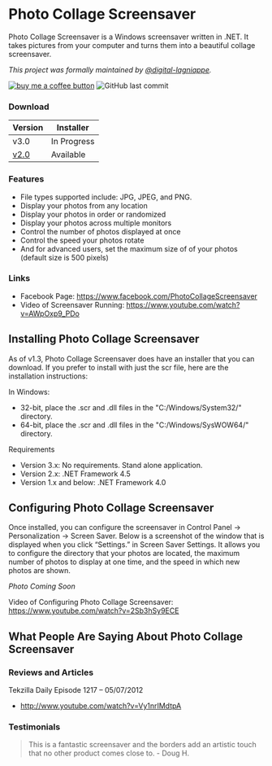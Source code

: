 # Photo Collage Screensaver
Photo Collage Screensaver is a Windows screensaver written in .NET. It takes pictures from your computer and turns them into a beautiful collage screensaver.

_This project was formally maintained by [@digital-lagniappe](https://github.com/digital-lagniappe/)._

[![buy me a coffee button](https://img.shields.io/badge/buy%20me%20a%20coffee-donate-yellowgreen)](https://ko-fi.com/jeremyknight) ![GitHub last commit](https://img.shields.io/github/last-commit/jeremyknight-me/photocollage?color=red)

### Download

| Version | Installer |
|---|---|
| v3.0 | In Progress |
| [v2.0](../../releases/tag/v2.0) | Available |

### Features
* File types supported include: JPG, JPEG, and PNG.
* Display your photos from any location
* Display your photos in order or randomized
* Display your photos across multiple monitors
* Control the number of photos displayed at once
* Control the speed your photos rotate
* And for advanced users, set the maximum size of of your photos (default size is 500 pixels)

### Links
* Facebook Page: https://www.facebook.com/PhotoCollageScreensaver
* Video of Screensaver Running: https://www.youtube.com/watch?v=AWpOxp9_PDo

## Installing Photo Collage Screensaver

As of v1.3, Photo Collage Screensaver does have an installer that you can download. If you prefer to install with just the scr file, here are the installation instructions:

In Windows:
* 32-bit, place the .scr and .dll files in the "C:/Windows/System32/" directory.
* 64-bit, place the .scr and .dll files in the "C:/Windows/SysWOW64/" directory.

Requirements
* Version 3.x: No requirements. Stand alone application.
* Version 2.x: .NET Framework 4.5
* Version 1.x and below: .NET Framework 4.0

## Configuring Photo Collage Screensaver

Once installed, you can configure the screensaver in Control Panel -> Personalization -> Screen Saver. Below is a screenshot of the window that is displayed when you click “Settings.” in Screen Saver Settings. It allows you to configure the directory that your photos are located, the maximum number of photos to display at one time, and the speed in which new photos are shown.

_Photo Coming Soon_

Video of Configuring Photo Collage Screensaver: https://www.youtube.com/watch?v=2Sb3hSy9ECE

## What People Are Saying About Photo Collage Screensaver

### Reviews and Articles

Tekzilla Daily Episode 1217 – 05/07/2012
* http://www.youtube.com/watch?v=Vy1nrIMdtpA

### Testimonials

> This is a fantastic screensaver and the borders add an artistic touch that no other product comes close to. - Doug H.
